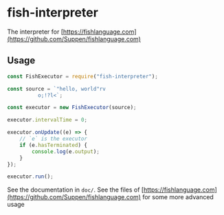 fish-interpreter
================

The interpreter for [https://fishlanguage.com](https://github.com/Suppen/fishlanguage.com)

Usage
-----

```javascript
const FishExecutor = require("fish-interpreter");

const source = `"hello, world"rv
          o;!?l<`;

const executor = new FishExecutor(source);

executor.intervalTime = 0;

executor.onUpdate((e) => {
	// `e` is the executor
	if (e.hasTerminated) {
		console.log(e.output);
	}
});

executor.run();
```

See the documentation in `doc/`. See the files of [https://fishlanguage.com](https://github.com/Suppen/fishlanguage.com) for some more advanced usage
